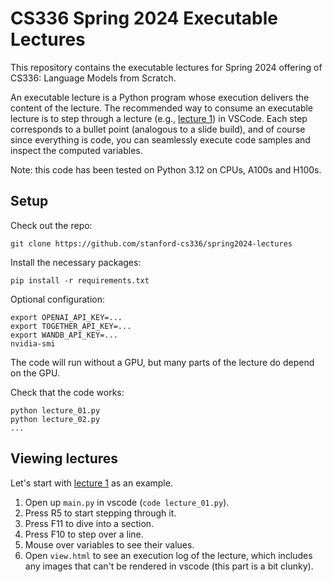 # CS336 Spring 2024 Executable Lectures

This repository contains the executable lectures for Spring 2024 offering of
CS336: Language Models from Scratch.

An executable lecture is a Python program whose execution delivers the content
of the lecture.  The recommended way to consume an executable lecture is to
step through a lecture (e.g., [lecture 1](lecture_01.py)) in VSCode.  Each step
corresponds to a bullet point (analogous to a slide build), and of course since
everything is code, you can seamlessly execute code samples and inspect the
computed variables.

Note: this code has been tested on Python 3.12 on CPUs, A100s and H100s.

## Setup

Check out the repo:

    git clone https://github.com/stanford-cs336/spring2024-lectures

Install the necessary packages:

    pip install -r requirements.txt

Optional configuration:

    export OPENAI_API_KEY=...
    export TOGETHER_API_KEY=...
    export WANDB_API_KEY=...
    nvidia-smi

The code will run without a GPU, but many parts of the lecture do depend on the GPU.

Check that the code works:

    python lecture_01.py
    python lecture_02.py
    ...

## Viewing lectures

Let's start with [lecture 1](lecture_01.py) as an example.

1. Open up `main.py` in vscode (`code lecture_01.py`).
1. Press R5 to start stepping through it.
1. Press F11 to dive into a section.
1. Press F10 to step over a line.
1. Mouse over variables to see their values.
1. Open `view.html` to see an execution log of the lecture, which includes any
   images that can't be rendered in vscode (this part is a bit clunky).
